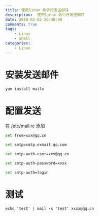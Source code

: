 ```yaml
---
title: 使用linux 命令行发送邮件
description:  使用linux 命令行发送邮件
date: 2018-02-02 20:40:00
comments: true
tags: 
    - Linux
    - Shell  
categories:
    - Linux
---
```


# 安装发送邮件
```bash
yum install mailx
```

# 配置发送
在 /etc/mail.rc  添加
```bash
set from=xxx@qq.cn

set smtp=smtp.exmail.qq.com

set smtp-auth-user=xxx@qq.cn

set smtp-auth-password=xxxx

set smtp-auth=login

```

# 测试
```
echo 'test' | mail -s 'test' xxxx@qq.cn
```

